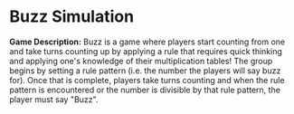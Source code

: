 # Buzz Simulation

**Game Description:** Buzz is a game where players start counting from one and take turns counting up by applying a rule that requires quick thinking and applying one's knowledge of their multiplication tables! The group begins by setting a rule pattern (i.e. the number the players will say buzz for). Once that is complete, players take turns counting and when the rule pattern is encountered or the number is divisible by that rule pattern, the player must say "Buzz".
